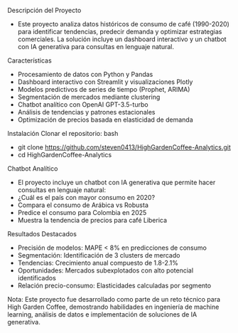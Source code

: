 Descripción del Proyecto
- Este proyecto analiza datos históricos de consumo de café (1990-2020) para identificar tendencias, predecir demanda y optimizar estrategias comerciales. La solución incluye un dashboard interactivo y un chatbot con IA generativa para consultas en lenguaje natural.

Características
- Procesamiento de datos con Python y Pandas
- Dashboard interactivo con Streamlit y visualizaciones Plotly
- Modelos predictivos de series de tiempo (Prophet, ARIMA)
- Segmentación de mercados mediante clustering
- Chatbot analítico con OpenAI GPT-3.5-turbo
- Análisis de tendencias y patrones estacionales
- Optimización de precios basada en elasticidad de demanda

Instalación
Clonar el repositorio:
bash
- git clone https://github.com/steven0413/HighGardenCoffee-Analytics.git
- cd HighGardenCoffee-Analytics

Chatbot Analítico
- El proyecto incluye un chatbot con IA generativa que permite hacer consultas en lenguaje natural:
- ¿Cuál es el país con mayor consumo en 2020?
- Compara el consumo de Arábica vs Robusta
- Predice el consumo para Colombia en 2025
- Muestra la tendencia de precios para café Liberica

Resultados Destacados
- Precisión de modelos: MAPE < 8% en predicciones de consumo
- Segmentación: Identificación de 3 clusters de mercado
- Tendencias: Crecimiento anual compuesto de 1.8-2.1%
- Oportunidades: Mercados subexplotados con alto potencial identificados
- Relación precio-consumo: Elasticidades calculadas por segmento

Nota: Este proyecto fue desarrollado como parte de un reto técnico para High Garden Coffee, demostrando habilidades en ingeniería de machine learning, análisis de datos e implementación de soluciones de IA generativa.
